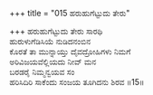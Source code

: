 +++
title = "015 ಹರುಹುಗೆಟ್ಟುದು ತೇರು"

+++
ಹರುಹುಗೆಟ್ಟುದು ತೇರು ಸಾರಥಿ  
ಹುರುಳುಗೆಡಿಸಿಯೆ ನುಡಿದನಂಬಿನ  
ಕೊರತೆ ತಾ ಮುನ್ನಾಯ್ತು ದೈವದ್ರೋಹಿಗಳು ನಿಮಗೆ  
ಅರಿವಿಜಯವೆಲ್ಲಿಯದು ನೀವ್ ಮನ  
ಬರಡರೈ ನಿಮ್ಮನ್ವಯವ ಸಂ  
ಹರಿಸಿದಿರಿ ಸಾಕೆಂದು ಸಂಜಯ ತೂಗಿದನು ಶಿರವ       ॥15॥